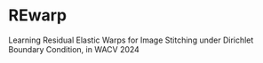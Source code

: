 # REwarp
Learning Residual Elastic Warps for Image Stitching under Dirichlet Boundary Condition, in WACV 2024
